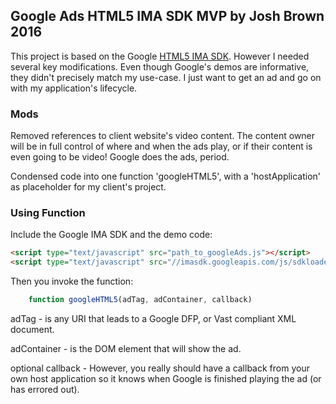 Google Ads HTML5 IMA SDK MVP by Josh Brown 2016
----------------------------------------------------

This project is based on the Google [HTML5 IMA SDK](https://developers.google.com/interactive-media-ads/docs/sdks/html5/v3/).  However I needed several key modifications.  Even though Google's demos are informative, they didn't precisely match my use-case.  I just want to get an ad and go on with my application's lifecycle.

### Mods
Removed references to client website's video content.  The content owner will be in full control of where and when the ads play, or if their content is even going to be video!  Google does the ads, period.

Condensed code into one function 'googleHTML5', with a 'hostApplication' as placeholder for my client's project.

### Using Function
Include the Google IMA SDK and the demo code:
```html
<script type="text/javascript" src="path_to_googleAds.js"></script>
<script type="text/javascript" src="//imasdk.googleapis.com/js/sdkloader/ima3.js"></script>
```
Then you invoke the function:
```javascript
    function googleHTML5(adTag, adContainer, callback)
```
adTag - is any URI that leads to a Google DFP, or Vast compliant XML document.

adContainer - is the DOM element that will show the ad.

optional callback -  However, you really should have a callback from your own host application so it knows when Google is finished playing the ad (or has errored out).